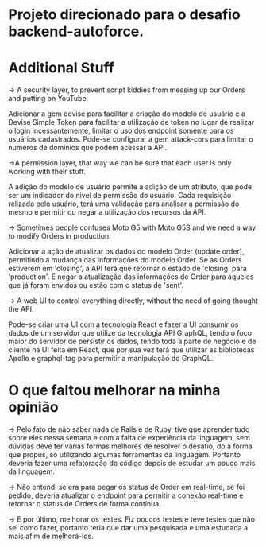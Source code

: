 # Projeto direcionado para o desafio backend-autoforce.

# Additional Stuff

-> A security layer, to prevent script kiddies from messing up our Orders and putting on YouTube.

 Adicionar a gem devise para facilitar a criação do modelo de usuário e a Devise Simple Token para facilitar a utilização de token no lugar de realizar o login incessantemente, limitar o uso dos endpoint somente para os usuários cadastrados. Pode-se configurar a gem attack-cors para limitar o numeros de dominios que podem acessar a API.

->A permission layer, that way we can be sure that each user is only working with their stuff.

 A adição do modelo de usuário permite a adição de um atributo, que pode ser um indicador do nivel de permissão do usuário. Cada requisição relizada pelo usuário, terá uma validação para analisar a permissão do mesmo e permitir ou negar a utilização dos recursos da API.

-> Sometimes people confuses Moto G5 with Moto G5S and we need a way to modify Orders in production.

 Adicionar a ação de atualizar os dados do modelo Order (update order), permitindo a mudança das informações do modelo Order. Se as Orders estiverem em 'closing', a API terá que retornar o estado de 'closing' para 'production'. E negar a atualização das informações de Order para aqueles que já foram envidos ou estão com o status de 'sent'.
	
-> A web UI to control everything directly, without the need of going thought the API.

 Pode-se criar uma UI com a tecnologia React e fazer a UI consumir os dados de um servidor que utilize da tecnologia API GraphQL, tendo o foco maior do servidor de persistir os dados, tendo toda a parte de negócio e de cliente na UI feita em React, que por sua vez terá que utilizar as bibliotecas Apollo e graphql-tag para permitir a manipulação do GraphQL.
	
# O que faltou melhorar na minha opinião
-> Pelo fato de não saber nada de Rails e de Ruby, tive que aprender tudo sobre eles nessa semana e com a falta de experiência da linguagem, sem dúvidas deve ter várias formas melhores de resolver o desafio, do a forma que propus, só utilizando algumas ferramentas da linguagem. Portanto deveria fazer uma refatoração do código depois de estudar um pouco mais da linguagem. 

-> Não entendi se era para pegar os status de Order em real-time, se foi pedido, deveria atualizar o endpoint para permitir a conexão real-time e retornar o status de Orders de forma contínua.

-> E por último, melhorar os testes. Fiz poucos testes e teve testes que não sei como fazer, portanto teria que dar uma pesquisada e uma estudada a mais afim de melhorá-los.
 
